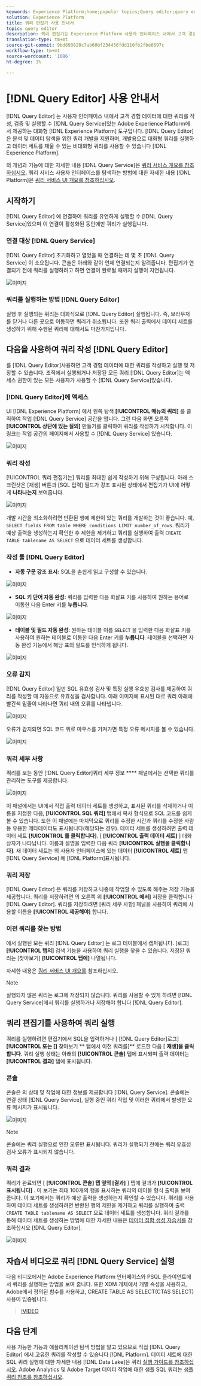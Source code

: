 ```yaml
---
keywords: Experience Platform;home;popular topics;Query editor;query editor;Query service;query service;
solution: Experience Platform
title: 쿼리 편집기 사용 안내서
topic: query editor
description: 쿼리 편집기는 Experience Platform 사용자 인터페이스 내에서 고객 경험 데이터에 대한 쿼리를 작성하고 유효성을 확인하고 실행할 수 있는 Adobe Experience Platform 쿼리 서비스에서 제공하는 대화형 도구입니다. 쿼리 편집기는 분석 및 데이터 탐색을 위한 쿼리 개발을 지원하며, Experience Platform에서 데이터 세트를 채우기 위한 비대화형 쿼리뿐만 아니라 개발 목적으로 대화형 쿼리를 실행할 수 있습니다.
translation-type: tm+mt
source-git-commit: 9bd893820c7ab60bf234456fdd110fb2fbe6697c
workflow-type: tm+mt
source-wordcount: '1086'
ht-degree: 1%

---
```



# [!DNL Query Editor] 사용 안내서

[!DNL Query Editor] 는 사용자 인터페이스 내에서 고객 경험 데이터에 대한 쿼리를 작성, 검증 및 실행할 수 [!DNL Query Service]있는 Adobe Experience Platform에서 제공하는 대화형 [!DNL Experience Platform] 도구입니다. [!DNL Query Editor] 은 분석 및 데이터 탐색을 위한 쿼리 개발을 지원하며, 개발용으로 대화형 쿼리를 실행하고 데이터 세트를 채울 수 있는 비대화형 쿼리를 사용할 수 있습니다 [!DNL Experience Platform].

의 개념과 기능에 대한 자세한 내용 [!DNL Query Service]은 [쿼리 서비스 개요를 참조하십시오][query-service-overview]. 쿼리 서비스 사용자 인터페이스를 탐색하는 방법에 대한 자세한 내용 [!DNL Platform]은 [쿼리 서비스 UI 개요를 참조하십시오][query-service-ui].

## 시작하기

[!DNL Query Editor] 에 연결하여 쿼리를 유연하게 실행할 수 [!DNL Query Service]있으며 이 연결이 활성화된 동안에만 쿼리가 실행됩니다.

### 연결 대상 [!DNL Query Service]

[!DNL Query Editor] 초기화하고 열었을 때 연결하는 데 몇 초 [!DNL Query Service] 이 소요됩니다. 콘솔은 아래와 같이 언제 연결되는지 알려줍니다. 편집기가 연결되기 전에 쿼리를 실행하려고 하면 연결이 완료될 때까지 실행이 지연됩니다.

![이미지](../images/queries/query-editor-overview/initializing-connection.png)

### 쿼리를 실행하는 방법 [!DNL Query Editor]

실행 후 실행되는 쿼리는 대화식으로 [!DNL Query Editor] 실행됩니다. 즉, 브라우저를 닫거나 다른 곳으로 이동하면 쿼리가 취소됩니다. 또한 쿼리 출력에서 데이터 세트를 생성하기 위해 수행된 쿼리에 대해서도 마찬가지입니다.

## 다음을 사용하여 쿼리 작성 [!DNL Query Editor]

를 [!DNL Query Editor]사용하면 고객 경험 데이터에 대한 쿼리를 작성하고 실행 및 저장할 수 있습니다. 조직에서 실행되거나 저장된 모든 쿼리 [!DNL Query Editor]는 액세스 권한이 있는 모든 사용자가 사용할 수 [!DNL Query Service]있습니다.

### [!DNL Query Editor]에 액세스 

UI [!DNL Experience Platform] 에서 왼쪽 탐색 **[!UICONTROL 메뉴의 쿼리]** 를 클릭하여 작업 [!DNL Query Service] 공간을 엽니다. 그런 다음 화면 오른쪽 **[!UICONTROL 상단에 있는 질의]** 만들기를 클릭하여 쿼리를 작성하기 시작합니다. 이 링크는 작업 공간의 페이지에서 사용할 수 [!DNL Query Service] 있습니다.

![이미지](../images/queries/query-editor-overview/create-query.png)

### 쿼리 작성

[!UICONTROL 쿼리 편집기는] 쿼리를 최대한 쉽게 작성하기 위해 구성됩니다. 아래 스크린샷은 [재생] 버튼과 [SQL 입력] 필드가 강조 표시된 상태에서 편집기가 UI에 어떻게 **나타나는지** 보여줍니다.

![이미지](../images/queries/query-editor-overview/editor.png)

개발 시간을 최소화하려면 반환된 행에 제한이 있는 쿼리를 개발하는 것이 좋습니다. 예, `SELECT fields FROM table WHERE conditions LIMIT number_of_rows`. 쿼리가 예상 출력을 생성하는지 확인한 후 제한을 제거하고 쿼리를 실행하여 출력 `CREATE TABLE tablename AS SELECT` 으로 데이터 세트를 생성합니다.

### 작성 툴 [!DNL Query Editor]

- **자동 구문 강조 표시:** SQL을 손쉽게 읽고 구성할 수 있습니다.

![이미지](../images/queries/query-editor-overview/syntax-highlight.png)

- **SQL 키 단어 자동 완성:** 쿼리를 입력한 다음 화살표 키를 사용하여 원하는 용어로 이동한 다음 Enter 키를 **누릅니다**.

![이미지](../images/queries/query-editor-overview/syntax-auto.png)

- **테이블 및 필드 자동 완성:** 원하는 테이블 이름 `SELECT` 을 입력한 다음 화살표 키를 사용하여 원하는 테이블로 이동한 다음 Enter 키를 **누릅니다**. 테이블을 선택하면 자동 완성 기능에서 해당 표의 필드를 인식하게 됩니다.

![이미지](../images/queries/query-editor-overview/tables-auto.png)

### 오류 감지

[!DNL Query Editor] 일반 SQL 유효성 검사 및 특정 실행 유효성 검사를 제공하여 쿼리를 작성할 때 자동으로 유효성을 검사합니다. 아래 이미지에 표시된 대로 쿼리 아래에 빨간색 밑줄이 나타나면 쿼리 내의 오류를 나타냅니다.

![이미지](../images/queries/query-editor-overview/syntax-error-highlight.png)

오류가 감지되면 SQL 코드 위로 마우스를 가져가면 특정 오류 메시지를 볼 수 있습니다.

![이미지](../images/queries/query-editor-overview/linting-error.png)

### 쿼리 세부 사항

쿼리를 보는 동안 [!DNL Query Editor]쿼리 세부 정보 **** 패널에서는 선택한 쿼리를 관리하는 도구를 제공합니다.

![이미지](../images/queries/query-editor-overview/query-details.png)

이 패널에서는 UI에서 직접 출력 데이터 세트를 생성하고, 표시된 쿼리를 삭제하거나 이름을 지정한 다음, **[!UICONTROL SQL 쿼리]** 탭에서 복사 형식으로 SQL 코드를 쉽게 볼 수 있습니다. 또한 이 패널에는 마지막으로 쿼리를 수정한 시간과 쿼리를 수정한 사람 등 유용한 메타데이터도 표시됩니다(해당되는 경우). 데이터 세트를 생성하려면 출력 데이터 세트 **[!UICONTROL 를 클릭합니다]**. [ **[!UICONTROL 출력 데이터 세트]** ] 대화 상자가 나타납니다. 이름과 설명을 입력한 다음 쿼리 **[!UICONTROL 실행을 클릭합니다]**. 새 데이터 세트는 의 사용자 인터페이스에 있는 데이터 **[!UICONTROL 세트]** 탭 [!DNL Query Service] 에 [!DNL Platform]표시됩니다.

### 쿼리 저장

[!DNL Query Editor] 은 쿼리를 저장하고 나중에 작업할 수 있도록 해주는 저장 기능을 제공합니다. 쿼리를 저장하려면 의 오른쪽 위 **[!UICONTROL 에서]** 저장을 클릭합니다 [!DNL Query Editor]. 쿼리를 저장하려면 [쿼리 세부 사항] 패널을 사용하여 쿼리에 사용할 이름을 **[!UICONTROL 제공해야]** 합니다.

### 이전 쿼리를 찾는 방법

에서 실행된 모든 쿼리 [!DNL Query Editor] 는 로그 테이블에서 캡처됩니다. [로그] **[!UICONTROL 탭의]** 검색 기능을 사용하여 쿼리 실행을 찾을 수 있습니다. 저장된 쿼리는 [찾아보기] **[!UICONTROL 탭에]** 나열됩니다.

자세한 내용은 [쿼리 서비스 UI 개요를][query-service-ui] 참조하십시오.

>[!NOTE]
>
>실행되지 않은 쿼리는 로그에 저장되지 않습니다. 쿼리를 사용할 수 있게 하려면 [!DNL Query Service]에서 쿼리를 실행하거나 저장해야 합니다 [!DNL Query Editor].

## 쿼리 편집기를 사용하여 쿼리 실행

쿼리를 실행하려면 편집기에서 SQL을 입력하거나 [ [!DNL Query Editor]로그] **[!UICONTROL 또는 []** 찾아보기 ** 탭에서 이전 쿼리를]** 로드한 다음 [ **재생]을 클릭합니다**. 쿼리 실행 상태는 아래의 **[!UICONTROL 콘솔]** 탭에 표시되며 출력 데이터는 **[!UICONTROL 결과]** 탭에 표시됩니다.

### 콘솔

콘솔은 의 상태 및 작업에 대한 정보를 제공합니다 [!DNL Query Service]. 콘솔에는 연결 상태 [!DNL Query Service], 실행 중인 쿼리 작업 및 이러한 쿼리에서 발생한 오류 메시지가 표시됩니다.

![이미지](../images/queries/query-editor-overview/console.png)

>[!NOTE]
>
>콘솔에는 쿼리 실행으로 인한 오류만 표시됩니다. 쿼리가 실행되기 전에는 쿼리 유효성 검사 오류가 표시되지 않습니다.

### 쿼리 결과

쿼리가 완료되면 [ **[!UICONTROL 콘솔] 탭 옆의 [결과]** ] 탭에 결과가 **[!UICONTROL 표시됩니다]** . 이 보기는 최대 100개의 행을 표시하는 쿼리의 테이블 형식 출력을 보여줍니다. 이 보기에서는 쿼리가 예상 출력을 생성하는지 확인할 수 있습니다. 쿼리를 사용하여 데이터 세트를 생성하려면 반환된 행의 제한을 제거하고 쿼리를 실행하여 출력 `CREATE TABLE tablename AS SELECT` 으로 데이터 세트를 생성합니다. 쿼리 결과를 통해 데이터 세트를 생성하는 방법에 대한 자세한 내용은 [데이터 집합 생성 자습서를][query-service-create-datasets] 참조하십시오 [!DNL Query Editor].

![이미지](../images/queries/query-editor-overview/query-results.png)

## 자습서 비디오로 쿼리 [!DNL Query Service] 실행

다음 비디오에서는 Adobe Experience Platform 인터페이스와 PSQL 클라이언트에서 쿼리를 실행하는 방법을 보여 줍니다. 또한 XDM 개체에서 개별 속성을 사용하고, Adobe에서 정의된 함수를 사용하고, CREATE TABLE AS SELECT(CTAS SELECT) 사용이 입증됩니다.

>[!VIDEO](https://video.tv.adobe.com/v/29796?quality=12&learn=on)

## 다음 단계

사용 가능한 기능과 애플리케이션 탐색 방법을 알고 있으므로 직접 [!DNL Query Editor] 에서 고유한 쿼리를 작성할 수 있습니다 [!DNL Platform]. 데이터 세트에 대한 SQL 쿼리 실행에 대한 자세한 내용 [!DNL Data Lake]은 쿼리 [실행 가이드를 참조하십시오][query-service-running-queries]. Adobe Analytics 및 Adobe Target 데이터 작업에 대한 샘플 SQL 쿼리는 [샘플 쿼리 참조를 참조하십시오][query-service-sample-queries].

[query-service-overview]: ../home.md
[query-service-ui]: overview.md
[query-service-running-queries]: ../creating-queries/creating-queries.md
[query-service-sample-queries]: ../sample-queries/overview.md
[query-service-create-datasets]: ../creating-queries/create-datasets.md

